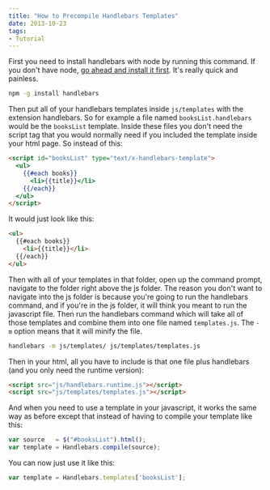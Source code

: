 ```yaml
---
title: "How to Precompile Handlebars Templates"
date: 2013-10-23
tags:
- Tutorial
---
```


First you need to install handlebars with node by running this command. If you don't have node, <a href="http://nodejs.org/" target="_blank"> go ahead and install it first</a>. It's really quick and painless.

```bash
npm -g install handlebars
```

Then put all of your handlebars templates inside `js/templates` with the extension handlebars. So for example a file named `booksList.handlebars` would be the `booksList` template. Inside these files you don't need the script tag that you would normally need if you included the template inside your html page. So instead of this:

```html
<script id="booksList" type="text/x-handlebars-template">
  <ul>
    {{#each books}}
      <li>{{title}}</li>
    {{/each}}
  </ul>
</script>
```

It would just look like this:

```html
<ul>
  {{#each books}}
    <li>{{title}}</li>
  {{/each}}
</ul>
```

Then with all of your templates in that folder, open up the command prompt, navigate to the folder right above the js folder. The reason you don't want to navigate into the js folder is because you're going to run the handlebars command, and if you're in the js folder, it will think you meant to run the javascript file. Then run the handlebars command which will take all of those templates and combine them into one file named `templates.js`. The `-m` option means that it will minify the file.

```bash
handlebars -m js/templates/ js/templates/templates.js
```

Then in your html, all you have to include is that one file plus handlebars (and you only need the runtime version):

```html
<script src="js/handlebars.runtime.js"></script>
<script src="js/templates/templates.js"></script>
```

And when you need to use a template in your javascript, it works the same way as before except that instead of having to compile your template like this:

```js
var source   = $("#booksList").html();
var template = Handlebars.compile(source);
```

You can now just use it like this:

```js
var template = Handlebars.templates['booksList'];
```
